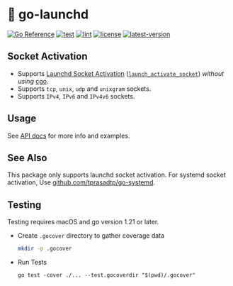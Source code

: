 # 🚀 go-launchd

[![Go Reference](https://img.shields.io/badge/go-reference-00758D?logo=go&logoColor=white)](https://pkg.go.dev/github.com/tprasadtp/go-launchd)
[![test](https://github.com/tprasadtp/go-launchd/actions/workflows/test.yml/badge.svg)](https://github.com/tprasadtp/go-launchd/actions/workflows/test.yml)
[![lint](https://github.com/tprasadtp/go-launchd/actions/workflows/lint.yml/badge.svg)](https://github.com/tprasadtp/go-launchd/actions/workflows/lint.yml)
[![license](https://img.shields.io/github/license/tprasadtp/go-launchd)](https://github.com/tprasadtp/go-launchd/blob/master/LICENSE)
[![latest-version](https://img.shields.io/github/v/tag/tprasadtp/go-launchd?color=7f50a6&label=release&logo=semver&sort=semver)](https://github.com/tprasadtp/go-launchd/releases)


## Socket Activation

- Supports [Launchd Socket Activation][socket-activation]
([`launch_activate_socket`][socket-activation]) _without using_ [cgo].
- Supports `tcp`, `unix`, `udp` and `unixgram` sockets.
- Supports `IPv4`, `IPv6` and `IPv4v6` sockets.

## Usage

See [API docs](https://pkg.go.dev/github.com/tprasadtp/go-launchd) for more info and examples.

## See Also

This package only supports launchd socket activation. For systemd socket activation,
Use [github.com/tprasadtp/go-systemd](https://github.com/tprasadtp/go-systemd).

## Testing

Testing requires macOS and go version 1.21 or later.

- Create `.gocover` directory to gather coverage data

    ```bash
    mkdir -p .gocover
    ```

- Run Tests

    ```console
    go test -cover ./... --test.gocoverdir "$(pwd)/.gocover"
    ```

[syscall]: https://pkg.go.dev/syscall
[unsafe]: https://pkg.go.dev/unsafe
[cgo]: https://pkg.go.dev/cmd/cgo
[socket-activation]: https://developer.apple.com/documentation/xpc/1505523-launch_activate_socket
